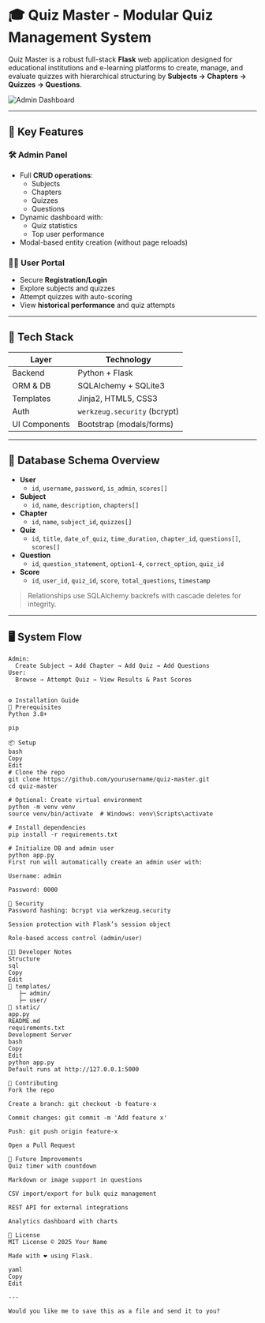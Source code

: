 # 🎓 Quiz Master - Modular Quiz Management System

Quiz Master is a robust full-stack **Flask** web application designed for educational institutions and e-learning platforms to create, manage, and evaluate quizzes with hierarchical structuring by **Subjects → Chapters → Quizzes → Questions**.

![Admin Dashboard](https://i.ibb.co/rGkL5YzR/Untitled-diagram-2025-04-22-071529.png)

---

## 🚀 Key Features

### 🛠 Admin Panel
- Full **CRUD operations**:
  - Subjects
  - Chapters
  - Quizzes
  - Questions
- Dynamic dashboard with:
  - Quiz statistics
  - Top user performance
- Modal-based entity creation (without page reloads)

### 👨‍🎓 User Portal
- Secure **Registration/Login**
- Explore subjects and quizzes
- Attempt quizzes with auto-scoring
- View **historical performance** and quiz attempts

---

## 🧰 Tech Stack

| Layer         | Technology                 |
|--------------|----------------------------|
| Backend       | Python + Flask             |
| ORM & DB      | SQLAlchemy + SQLite3       |
| Templates     | Jinja2, HTML5, CSS3        |
| Auth          | `werkzeug.security` (bcrypt) |
| UI Components | Bootstrap (modals/forms)   |

---

## 🧬 Database Schema Overview

- **User**
  - `id`, `username`, `password`, `is_admin`, `scores[]`
- **Subject**
  - `id`, `name`, `description`, `chapters[]`
- **Chapter**
  - `id`, `name`, `subject_id`, `quizzes[]`
- **Quiz**
  - `id`, `title`, `date_of_quiz`, `time_duration`, `chapter_id`, `questions[]`, `scores[]`
- **Question**
  - `id`, `question_statement`, `option1-4`, `correct_option`, `quiz_id`
- **Score**
  - `id`, `user_id`, `quiz_id`, `score`, `total_questions`, `timestamp`

> Relationships use SQLAlchemy backrefs with cascade deletes for integrity.

---

## 🖥️ System Flow

```plaintext
Admin:
  Create Subject → Add Chapter → Add Quiz → Add Questions
User:
  Browse → Attempt Quiz → View Results & Past Scores


⚙️ Installation Guide
🐍 Prerequisites
Python 3.8+

pip

📦 Setup
bash
Copy
Edit
# Clone the repo
git clone https://github.com/yourusername/quiz-master.git
cd quiz-master

# Optional: Create virtual environment
python -m venv venv
source venv/bin/activate  # Windows: venv\Scripts\activate

# Install dependencies
pip install -r requirements.txt

# Initialize DB and admin user
python app.py
First run will automatically create an admin user with:

Username: admin

Password: 0000

🔐 Security
Password hashing: bcrypt via werkzeug.security

Session protection with Flask’s session object

Role-based access control (admin/user)

👨‍💻 Developer Notes
Structure
sql
Copy
Edit
📁 templates/
   ├─ admin/
   ├─ user/
📁 static/
app.py
README.md
requirements.txt
Development Server
bash
Copy
Edit
python app.py
Default runs at http://127.0.0.1:5000

🤝 Contributing
Fork the repo

Create a branch: git checkout -b feature-x

Commit changes: git commit -m 'Add feature x'

Push: git push origin feature-x

Open a Pull Request

🧪 Future Improvements
Quiz timer with countdown

Markdown or image support in questions

CSV import/export for bulk quiz management

REST API for external integrations

Analytics dashboard with charts

📃 License
MIT License © 2025 Your Name

Made with ❤️ using Flask.

yaml
Copy
Edit

---

Would you like me to save this as a file and send it to you?
